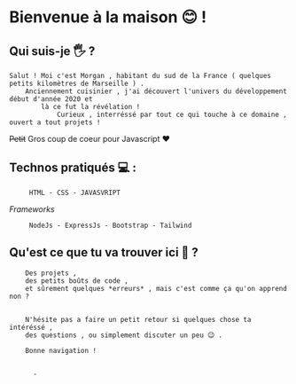 

Bienvenue à la maison  😊 !
==========================


Qui suis-je 🖐 ?
-------------
    Salut ! Moi c'est Morgan , habitant du sud de la France ( quelques petits kilomètres de Marseille ) .
        Anciennement cuisinier , j'ai découvert l'univers du développement début d'année 2020 et 
            là ce fut la révélation !
                Curieux , interréssé par tout ce qui touche à ce domaine , ouvert a tout projets ! 
~~Petit~~ Gros coup de coeur pour Javascript ❤


Technos pratiqués 💻 :
----------------------
         HTML - CSS - JAVASVRIPT
         
   *Frameworks*
   
         NodeJs - ExpressJs - Bootstrap - Tailwind 
 

Qu'est ce que tu va trouver ici 🤔 ?
------------------------------------     
        Des projets ,
        des petits boûts de code , 
        et sûrement quelques *erreurs* , mais c'est comme ça qu'on apprend non ? 
        
        
        N'hésite pas a faire un petit retour si quelques chose ta intéréssé , 
        des questions , ou simplement discuter un peu 😉 .
        
        Bonne navigation !


          - 

